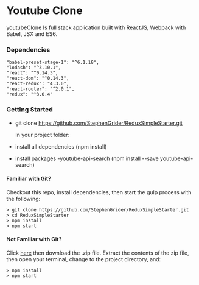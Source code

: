 # Youtube Clone

youtubeClone Is full stack application built with ReactJS, Webpack with Babel, JSX and ES6.

### Dependencies

    "babel-preset-stage-1": "^6.1.18",
    "lodash": "^3.10.1",
    "react": "^0.14.3",
    "react-dom": "^0.14.3",
    "react-redux": "4.3.0",
    "react-router": "^2.0.1",
    "redux": "^3.0.4"

### Getting Started

- git clone https://github.com/StephenGrider/ReduxSimpleStarter.git

  In your project folder:
  
- install all dependencies (npm install)
- install packages 
    -youtube-api-search (npm install --save youtube-api-search)
    
#### Familiar with Git?
Checkout this repo, install dependencies, then start the gulp process with the following:

```
> git clone https://github.com/StephenGrider/ReduxSimpleStarter.git
> cd ReduxSimpleStarter
> npm install
> npm start
```

#### Not Familiar with Git?
Click [here](https://github.com/StephenGrider/ReactStarter/releases) then download the .zip file.  Extract the contents of the zip file, then open your terminal, change to the project directory, and:

```
> npm install
> npm start
```
